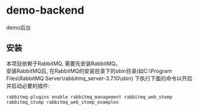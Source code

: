 # demo-backend
demo后台


## 安装

本项目依赖于RabbitMQ, 需要先安装RabbitMQ。  
安装RabbitMQ后, 在RabbitMQ的安装目录下的sbin目录(如C:\Program Files\RabbitMQ Server\rabbitmq_server-3.7.10\sbin) 下执行下面的命令以开启并启动必要的插件:
```
rabbitmq-plugins enable rabbitmq_management rabbitmq_web_stomp rabbitmq_stomp rabbitmq_web_stomp_examples
```